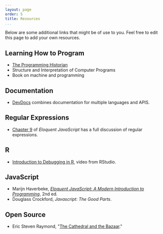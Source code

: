 ```yaml
---
layout: page
order: 5
title: Resources
...
```


Below are some additional links that might be of use to you. Feel free
to edit this page to add your own resources.

## Learning How to Program

-   [The Programming Historian][]
-   Structure and Interpretation of Computer Programs
-   Book on machine and programming

## Documentation

-   [DevDocs][] combines documentation for multiple languages and APIS.

## Regular Expressions

-   [Chapter 9](http://eloquentjavascript.net/09_regexp.html) of 
    *Eloquent JavaScript* has a full discussion of regular expressions.

## R

-   [Introduction to Debugging in R][], video from RStudio.

## JavaScript

-   Marijn Haverbeke, *[Eloquent JavaScript: A Modern Introduction to
    Programming][]*, 2nd ed.
-   Douglass Crockford, *Javascript: The Good Parts*.

## Open Source

-   Eric Steven Raymond, "[The Cathedral and the Bazaar][]."

  [The Programming Historian]: http://programminghistorian.org/
  [DevDocs]: http://devdocs.io/
  [Introduction to Debugging in R]: http://vimeo.com/99375765
  [Eloquent JavaScript: A Modern Introduction to Programming]: http://eloquentjavascript.net/
  [The Cathedral and the Bazaar]: http://www.catb.org/~esr/writings/cathedral-bazaar/cathedral-bazaar/

